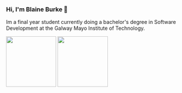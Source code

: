 ### Hi, I'm Blaine Burke 👋
Im a final year student currently doing a bachelor's degree in Software Development at the Galway Mayo Institute of Technology. 

<img height="137.3px" src="https://github-readme-stats.vercel.app/api?username=BurkeBlaine1999&hide_title=true&hide_border=true&show_icons=true&include_all_commits=true&count_private=true&line_height=21&text_color=000&icon_color=000&theme=vue-dark" /> <img height="137.3px" src="https://github-readme-stats.vercel.app/api/top-langs/?username=BurkeBlaine1999&hide=html&hide_title=true&hide_border=true&layout=compact&langs_count=7&exclude_repo=comp426&text_color=000&icon_color=ffftheme=vue-dark" />

